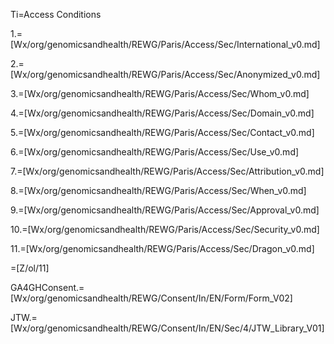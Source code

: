 Ti=Access Conditions

1.=[Wx/org/genomicsandhealth/REWG/Paris/Access/Sec/International_v0.md]

2.=[Wx/org/genomicsandhealth/REWG/Paris/Access/Sec/Anonymized_v0.md]

3.=[Wx/org/genomicsandhealth/REWG/Paris/Access/Sec/Whom_v0.md]

4.=[Wx/org/genomicsandhealth/REWG/Paris/Access/Sec/Domain_v0.md]

5.=[Wx/org/genomicsandhealth/REWG/Paris/Access/Sec/Contact_v0.md]

6.=[Wx/org/genomicsandhealth/REWG/Paris/Access/Sec/Use_v0.md]

7.=[Wx/org/genomicsandhealth/REWG/Paris/Access/Sec/Attribution_v0.md]

8.=[Wx/org/genomicsandhealth/REWG/Paris/Access/Sec/When_v0.md]

9.=[Wx/org/genomicsandhealth/REWG/Paris/Access/Sec/Approval_v0.md]

10.=[Wx/org/genomicsandhealth/REWG/Paris/Access/Sec/Security_v0.md]

11.=[Wx/org/genomicsandhealth/REWG/Paris/Access/Sec/Dragon_v0.md]

=[Z/ol/11]

GA4GHConsent.=[Wx/org/genomicsandhealth/REWG/Consent/In/EN/Form/Form_V02]

JTW.=[Wx/org/genomicsandhealth/REWG/Consent/In/EN/Sec/4/JTW_Library_V01]